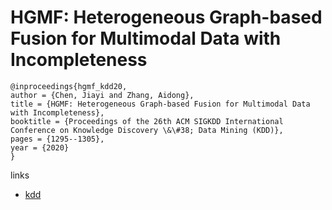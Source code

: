 # HGMF: Heterogeneous Graph-based Fusion for Multimodal Data with Incompleteness

```
@inproceedings{hgmf_kdd20,
author = {Chen, Jiayi and Zhang, Aidong},
title = {HGMF: Heterogeneous Graph-based Fusion for Multimodal Data with Incompleteness},
booktitle = {Proceedings of the 26th ACM SIGKDD International Conference on Knowledge Discovery \&\#38; Data Mining (KDD)},
pages = {1295--1305},
year = {2020}
}
```

links
- [kdd](https://www.kdd.org/kdd2020/accepted-papers/view/hgmf-heterogeneous-graph-based-fusion-for-multimodal-data-with-incompletene)
